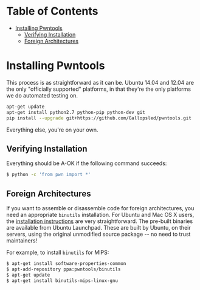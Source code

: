 Table of Contents
=================

  * [Installing Pwntools](#installing-pwntools)
    * [Verifying Installation](#verifying-installation)
    * [Foreign Architectures](#foreign-architectures)

# Installing Pwntools

This process is as straightforward as it can be.  Ubuntu 14.04 and 12.04 are the only "officially supported" platforms, in that they're the only platforms we do automated testing on.

```sh
apt-get update
apt-get install python2.7 python-pip python-dev git
pip install --upgrade git+https://github.com/Gallopsled/pwntools.git
```

Everything else, you're on your own.

## Verifying Installation

Everything should be A-OK if the following command succeeds:

```sh
$ python -c 'from pwn import *'
```

## Foreign Architectures

If you want to assemble or disassemble code for foreign architectures, you need an appropriate `binutils` installation.  For Ubuntu and Mac OS X users, the [installation instructions][binutils] are very straightforward.  The pre-built binaries are available from Ubuntu Launchpad.  These are built by Ubuntu, on their servers, using the original unmodified source package -- no need to trust maintainers!

For example, to install `binutils` for MIPS:

```sh
$ apt-get install software-properties-common
$ apt-add-repository ppa:pwntools/binutils
$ apt-get update
$ apt-get install binutils-mips-linux-gnu
```

[binutils]: https://pwntools.readthedocs.org/en/latest/install/binutils.html
